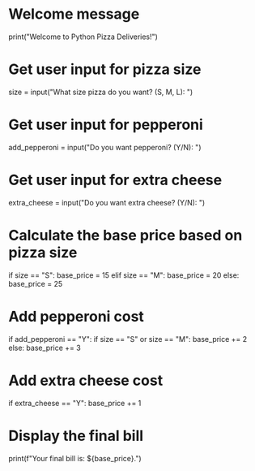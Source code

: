 # Welcome message
print("Welcome to Python Pizza Deliveries!")

# Get user input for pizza size
size = input("What size pizza do you want? (S, M, L): ")

# Get user input for pepperoni
add_pepperoni = input("Do you want pepperoni? (Y/N): ")

# Get user input for extra cheese
extra_cheese = input("Do you want extra cheese? (Y/N): ")

# Calculate the base price based on pizza size
if size == "S":
    base_price = 15
elif size == "M":
    base_price = 20
else:
    base_price = 25

# Add pepperoni cost
if add_pepperoni == "Y":
    if size == "S" or size == "M":
        base_price += 2
    else:
        base_price += 3

# Add extra cheese cost
if extra_cheese == "Y":
    base_price += 1

# Display the final bill
print(f"Your final bill is: ${base_price}.")

